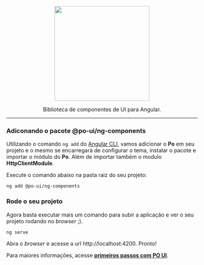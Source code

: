 <p align="center">
  <a href="https://po-ui.io">
    <img width="250" src="https://po-ui.io/assets/po-logos/po_black_txt.png">
  </a>
</p>

<div align="center">

Biblioteca de componentes de UI para Angular.

</div>

---

### Adiconando o pacote @po-ui/ng-components

Utilizando o comando `ng add` do [Angular CLI](https://cli.angular.io/), vamos adicionar o **Po** em seu projeto e o mesmo se encarregará de configurar o tema, instalar o pacote e importar o módulo do **Po**. Além de importar também o modulo **HttpClientModule**.

Execute o comando abaixo na pasta raiz do seu projeto:

```
ng add @po-ui/ng-components
```


### Rode o seu projeto

Agora basta executar mais um comando para subir a aplicação e ver o seu projeto rodando no *browser* ;).

```
ng serve
```

Abra o *browser* e acesse a url http://localhost:4200. Pronto!


Para maiores informações, acesse **[primeiros passos com PO UI](https://po-ui.io/guides/getting-started)**.